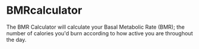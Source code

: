 # BMRcalculator
The BMR Calculator will calculate your Basal Metabolic Rate (BMR); the number of calories you'd burn according to how active you are throughout the day.
